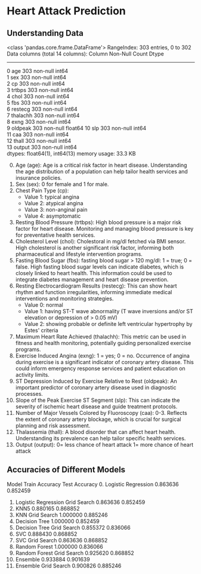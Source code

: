 # Heart Attack Prediction
## Understanding Data
<class 'pandas.core.frame.DataFrame'>
RangeIndex: 303 entries, 0 to 302
Data columns (total 14 columns):
     Column    Non-Null Count  Dtype  
---  ------    --------------  -----  
 0   age       303 non-null    int64  
 1   sex       303 non-null    int64  
 2   cp        303 non-null    int64  
 3   trtbps    303 non-null    int64  
 4   chol      303 non-null    int64  
 5   fbs       303 non-null    int64  
 6   restecg   303 non-null    int64  
 7   thalachh  303 non-null    int64  
 8   exng      303 non-null    int64  
 9   oldpeak   303 non-null    float64
 10  slp       303 non-null    int64  
 11  caa       303 non-null    int64  
 12  thall     303 non-null    int64  
 13  output    303 non-null    int64  
dtypes: float64(1), int64(13)
memory usage: 33.3 KB

0. Age (age): Age is a critical risk factor in heart disease. Understanding the age distribution of a population can help tailor health services and insurance policies.
1. Sex (sex): 0 for female and 1 for male. 
2. Chest Pain Type (cp): 
    - Value 1: typical angina
    - Value 2: atypical angina
    - Value 3: non-anginal pain
    - Value 4: asymptomatic
3. Resting Blood Pressure (trtbps): High blood pressure is a major risk factor for heart disease. Monitoring and managing blood pressure is key for preventative health services.
4. Cholesterol Level (chol): Cholestoral in mg/dl fetched via BMI sensor. High cholesterol is another significant risk factor, informing both pharmaceutical and lifestyle intervention programs.
5. Fasting Blood Sugar (fbs): fasting blood sugar > 120 mg/dl: 1 = true; 0 = false. High fasting blood sugar levels can indicate diabetes, which is closely linked to heart health. This information could be used to integrate diabetes management and heart disease prevention.
6. Resting Electrocardiogram Results (restecg): This can show heart rhythm and function irregularities, informing immediate medical interventions and monitoring strategies.
    - Value 0: normal
    - Value 1: having ST-T wave abnormality (T wave inversions and/or ST elevation or depression of > 0.05 mV)
    - Value 2: showing probable or definite left ventricular hypertrophy by Estes' criteria
7. Maximum Heart Rate Achieved (thalachh): This metric can be used in fitness and health monitoring, potentially guiding personalized exercise programs.
8. Exercise Induced Angina (exng): 1 = yes; 0 = no. Occurrence of angina during exercise is a significant indicator of coronary artery disease. This could inform emergency response services and patient education on activity limits.
9. ST Depression Induced by Exercise Relative to Rest (oldpeak): An important predictor of coronary artery disease used in diagnostic processes.
10. Slope of the Peak Exercise ST Segment (slp): This can indicate the severity of ischemic heart disease and guide treatment protocols.
11. Number of Major Vessels Colored by Fluoroscopy (caa): 0-3. Reflects the extent of coronary artery blockage, which is crucial for surgical planning and risk assessment.
12. Thalassemia (thall): A blood disorder that can affect heart health. Understanding its prevalence can help tailor specific health services.
13. Output (output): 0= less chance of heart attack 1= more chance of heart attack

## Accuracies of Different Models
Model	Train Accuracy	Test Accuracy
0.	Logistic Regression	0.863636	0.852459
1.	Logistic Regression Grid Search	0.863636	0.852459
2.	KNN5	0.880165	0.868852
3.	KNN Grid Search	1.000000	0.885246
4.	Decision Tree	1.000000	0.852459
5.	Decision Tree Grid Search	0.855372	0.836066
6.	SVC	0.888430	0.868852
7.	SVC Grid Search	0.863636	0.868852
8.	Random Forest	1.000000	0.836066
9.	Random Forest Grid Search	0.925620	0.868852
10.	Ensemble	0.933884	0.901639
11.	Ensemble Grid Search	0.900826	0.885246
